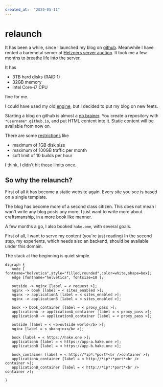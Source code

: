 ```yaml
---
created_at:  "2020-05-11"
---
```


# relaunch

It has been a while, since I launched my blog on [github][1].
Meanwhile I have rented a baremetal server at [Hetzners server auction][2]. 
It took me a few months to breathe life into the server. 

It has

* 3TB hard disks (RAID 1)
* 32GB memory
* Intel Core-i7 CPU

fine for me. 

I could have used my old [engine][3], but I decided to put my blog on new feets.

<!--more-->

Starting a blog on github is almost a [no brainer][4].
You create a repository with `*username*.github.io`, and put HTML content into it. 
Static content will be available from now on.

There are some [restrictions][5] like

* maximum of 1GB disk size
* maximum of 100GB traffic per month
* soft limit of 10 builds per hour

I think, I didn't hit those limits once.

## So why the relaunch?

First of all it has become a static website again. 
Every site you see is based on a single template.

The blog has become more of a second class citizen. 
This does not mean I won't write any blog posts any more.
I just want to write more about craftsmanship, in a more book like manner.

A few months a go, I also booked `hake.one`, with several goals.

First of all, I want to serve my content (you're just reading)
In the second step, my experients, which needs also an backend, should be available under this domain. 

The stack at the beginning is quiet simple.


```{lang=dot}
digraph {
   node [ fontname="helvetica",style="filled,rounded",color=white,shape=box];
   edge [fontname="helvetica", fontsize=10 ];

   outside -> nginx [label = < request >];
   nginx -> book [label = < sites_enabled >];
   nginx -> applicationA [label = < sites_enabled >];
   nginx -> applicationB [label = < sites_enabled >];

   book -> book_container [label = < proxy_pass >];
   applicationA -> applicationA_container [label = < proxy_pass >];
   applicationB -> applicationB_container [label = < proxy_pass >];

   outside [label = < <b>outside world</b> >];
   nginx [label = < <b>nginx</b> >];

   book [label = < https://hake.one >];
   applicationA [label = < https://app-a.hake.one >];
   applicationB [label = < https://app-b.hake.one >];

   book_container [label = < http://*ip*:*port*<br />container >];
   applicationA_container [label = < http://*ip*:*port*<br /> container >];
   applicationB_container [label = < http://*ip*:*port*<br /> container >];

}
```

[1]: https://enter-haken.github.io
[2]: https://www.hetzner.com/sb  
[3]: https://github.com/enter-haken/blog
[4]: https://pages.github.com/
[5]: https://help.github.com/en/github/working-with-github-pages/about-github-pages#usage-limits
